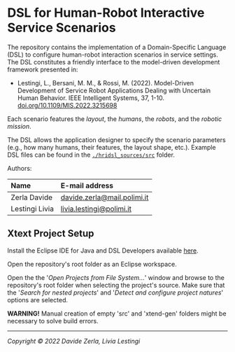 DSL for Human-Robot Interactive Service Scenarios 
====================================

The repository contains the implementation of a Domain-Specific Language (DSL) to configure human-robot interaction scenarios in service settings.
The DSL constitutes a friendly interface to the model-driven development framework presented in:

- Lestingi, L., Bersani, M. M., & Rossi, M. (2022). Model-Driven Development of Service Robot Applications Dealing with Uncertain Human Behavior. IEEE Intelligent Systems, 37, 1-10. [doi.org/10.1109/MIS.2022.3215698][paper6]

Each scenario features the *layout*, the *humans*, the *robots*, and the *robotic mission*.

The DSL allows the application designer to specify the scenario parameters (e.g., how many humans, their features, the layout shape, etc.). Example DSL files can be found in the [`./hridsl_sources/src`](hridsl_sources/src) folder.

Authors:

| Name              | E-mail address           	 |
|:----------------- |:---------------------------|
| Zerla Davide		| davide.zerla@mail.polimi.it|
| Lestingi Livia    | livia.lestingi@polimi.it   |


Xtext Project Setup
-----------

Install the Eclipse IDE for Java and DSL Developers available [here][eclipse].

Open the repository's root folder as an Eclipse workspace.

Open the the '*Open Projects from File System...*' window and browse to the repository's root folder when selecting the project's source. Make sure that the '*Search for nested projects*' and '*Detect and configure project natures*' options are selected.

**WARNING!** 
Manual creation of empty 'src' and 'xtend-gen' folders might be necessary to solve build errors.
	
---

*Copyright &copy; 2022 Davide Zerla, Livia Lestingi*

[paper1]: https://doi.org/10.4204/EPTCS.319.2
[paper2]: https://doi.org/10.1007/978-3-030-58768-0_17
[paper3]: https://doi.org/10.1109/SMC42975.2020.9283204
[paper4]: https://doi.org/10.1109/ACCESS.2021.3117852
[paper5]: https://doi.org/10.1145/3524482.3527653
[paper6]: https://doi.org/10.1109/MIS.2022.3215698
[uppaal]: https://uppaal.org/
[verifyta]: https://docs.uppaal.org/toolsandapi/verifyta/
[eclipse]: https://www.eclipse.org/downloads/packages/release/2022-09/r/eclipse-ide-java-and-dsl-developers
